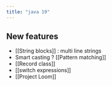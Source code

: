 ```yaml
---
title: "java 19"
---
```


## New features
- [[String blocks]] : multi line strings
- Smart casting ? [[Pattern matching]]
- [[Record class]]
- [[switch expressions]] 
- [[Project Loom]] 